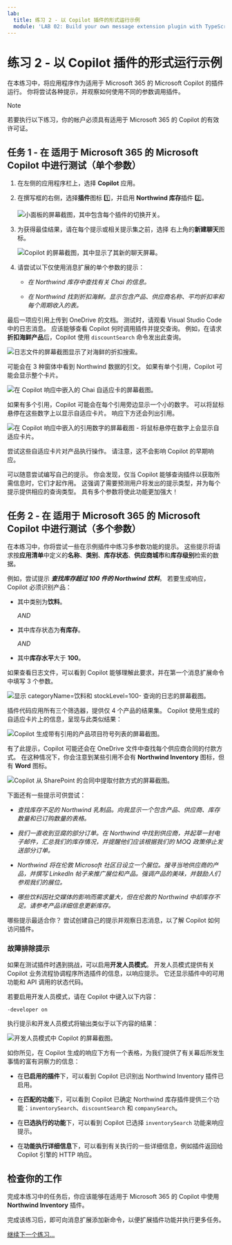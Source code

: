 ```yaml
---
lab:
  title: 练习 2 - 以 Copilot 插件的形式运行示例
  module: 'LAB 02: Build your own message extension plugin with TypeScript (TS) for Microsoft Copilot'
---
```


# 练习 2 - 以 Copilot 插件的形式运行示例

在本练习中，将应用程序作为适用于 Microsoft 365 的 Microsoft Copilot 的插件运行。 你将尝试各种提示，并观察如何使用不同的参数调用插件。

> [!NOTE]  
> 若要执行以下练习，你的帐户必须具有适用于 Microsoft 365 的 Copilot 的有效许可证。

## 任务 1 - 在 适用于 Microsoft 365 的 Microsoft Copilot 中进行测试（单个参数）

1. 在左侧的应用程序栏上，选择 **Copilot** 应用。

1. 在撰写框的右侧，选择**插件**图标 1️⃣，并启用 **Northwind 库存**插件 2️⃣。

    ![小面板的屏幕截图，其中包含每个插件的切换开关。](../media/3-02-plugin-panel.png)

1. 为获得最佳结果，请在每个提示或相关提示集之前，选择 右上角的**新建聊天**图标。

    ![Copilot 的屏幕截图，其中显示了其新的聊天屏幕。](../media/3-01-new-chat.png)

1. 请尝试以下仅使用消息扩展的单个参数的提示：

    - _在 Northwind 库存中查找有关 Chai 的信息。_

    - _在 Northwind 找到折扣海鲜。显示包含产品、供应商名称、平均折扣率和每个周期收入的表。_

最后一项应引用上传到 OneDrive 的文档。 测试时，请观看 Visual Studio Code 中的日志消息。 应该能够查看 Copilot 何时调用插件并提交查询。 例如，在请求**折扣海鲜产品**后，Copilot 使用 `discountSearch` 命令发出此查询。

![日志文件的屏幕截图显示了对海鲜的折扣搜索。](../media/3-02-a-query-log-1.png)

可能会在 3 种窗体中看到 Northwind 数据的引文。 如果有单个引用，Copilot 可能会显示整个卡片。

![在 Copilot 响应中嵌入的 Chai 自适应卡的屏幕截图。](../media/3-03-a-response-on-chai.png)

如果有多个引用，Copilot 可能会在每个引用旁边显示一个小的数字。 可以将鼠标悬停在这些数字上以显示自适应卡片。 响应下方还会列出引用。

![在 Copilot 响应中嵌入的引用数字的屏幕截图 - 将鼠标悬停在数字上会显示自适应卡片。](../media/3-03-response-on-chai.png)

尝试这些自适应卡片对产品执行操作。 请注意，这不会影响 Copilot 的早期响应。

可以随意尝试编写自己的提示。 你会发现，仅当 Copilot 能够查询插件以获取所需信息时，它们才起作用。 这强调了需要预测用户将发出的提示类型，并为每个提示提供相应的查询类型。 具有多个参数将使此功能更加强大！

## 任务 2 - 在 适用于 Microsoft 365 的 Microsoft Copilot 中进行测试（多个参数）

在本练习中，你将尝试一些在示例插件中练习多参数功能的提示。 这些提示将请求按**应用清单**中定义的**名称**、**类别**、**库存状态**、**供应商城市**和**库存级别**检索的数据。

例如，尝试提示 **_查找库存超过 100 件的 Northwind 饮料_**。 若要生成响应，Copilot 必须识别产品：

- 其中类别为**饮料**。
  
  _AND_

- 其中库存状态为**有库存**。

  _AND_

- 其中**库存水平**大于 **100**。

如果查看日志文件，可以看到 Copilot 能够理解此要求，并在第一个消息扩展命令中填写 3 个参数。

![显示 categoryName=饮料和 stockLevel=100- 查询的日志的屏幕截图。](../media/3-06-find-northwind-beverages-with-more-than-100.png)

插件代码应用所有三个筛选器，提供仅 4 个产品的结果集。 Copilot 使用生成的自适应卡片上的信息，呈现与此类似结果：

![Copilot 生成带有引用的产品项目符号列表的屏幕截图。](../media/3-06-b-find-northwind-beverages-with-more-than-100.png)

有了此提示，Copilot 可能还会在 OneDrive 文件中查找每个供应商合同的付款方式。 在这种情况下，你会注意到某些引用不会有 **Northwind Inventory** 图标，但有 **Word** 图标。

![Copilot 从 SharePoint 的合同中提取付款方式的屏幕截图。](../media/3-06-c-payment-terms.png)

下面还有一些提示可供尝试：

- _查找库存不足的 Northwind 乳制品。向我显示一个包含产品、供应商、库存数量和已订购数量的表格。_

- _我们一直收到豆腐的部分订单。在 Northwind 中找到供应商，并起草一封电子邮件，汇总我们的库存情况，并提醒他们应该根据我们的 MOQ 政策停止发送部分订单。_

- _Northwind 将在伦敦 Microsoft 社区日设立一个展位。搜寻当地供应商的产品，并撰写 LinkedIn 帖子来推广展位和产品。强调产品的美味，并鼓励人们参观我们的展位。_

- _哪些饮料因社交媒体的影响而需求量大，但在伦敦的 Northwind 中却库存不足。请参考产品详细信息更新库存。_

哪些提示最适合你？ 尝试创建自己的提示并观察日志消息，以了解 Copilot 如何访问插件。

### 故障排除提示

如果在测试插件时遇到挑战，可以启用**开发人员模式**。 开发人员模式提供有关 Copilot 业务流程协调程序所选插件的信息，以响应提示。 它还显示插件中的可用功能和 API 调用的状态代码。

若要启用开发人员模式，请在 Copilot 中键入以下内容：

```console
-developer on
```

执行提示和开发人员模式将输出类似于以下内容的结果： 

![开发人员模式中 Copilot 的屏幕截图。](../media/3-03-b-developer-mode.png)

如你所见，在 Copilot 生成的响应下方有一个表格，为我们提供了有关幕后所发生事情的富有洞察力的信息：

- 在**已启用的插件**下，可以看到 Copilot 已识别出 Northwind Inventory 插件已启用。

- 在**匹配的功能**下，可以看到 Copilot 已确定 Northwind 库存插件提供三个功能：`inventorySearch`、`discountSearch` 和 `companySearch`。

- 在**已选执行的功能**下，可以看到 Copilot 已选择 `inventorySearch` 功能来响应提示。

- 在**功能执行详细信息**下，可以看到有关执行的一些详细信息，例如插件返回给 Copilot 引擎的 HTTP 响应。

## 检查你的工作

完成本练习中的任务后，你应该能够在适用于 Microsoft 365 的 Copilot 中使用 **Northwind Inventory** 插件。 

完成该练习后，即可向消息扩展添加新命令，以便扩展插件功能并执行更多任务。 

[继续下一个练习...](./5-exercise-3-add-new-command.md)
